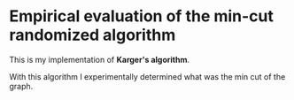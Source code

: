 # Empirical evaluation of the min-cut randomized algorithm

This is my implementation of **Karger's algorithm**.

With this algorithm I experimentally determined what was the min cut of the graph.